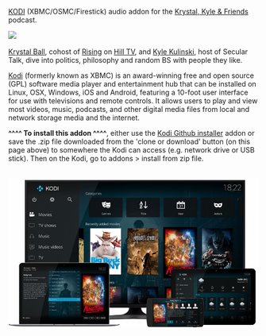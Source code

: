 <a href="kodi.tv">KODI<a> (XBMC/OSMC/Firestick) audio addon for the <a href="https://krystalkyleandfriends.substack.com/">Krystal, Kyle & Friends</a> podcast.<br>

<img src="https://storage.buzzsprout.com/variants/bd1z5y9vaom5a7flbw9govz4sjza/8d66eb17bb7d02ca4856ab443a78f2148cafbb129f58a3c81282007c6fe24ff2.jpg"><br>

<a href="https://twitter.com/krystalball">Krystal Ball</a>, cohost of <a href="https://thehill.com/hilltv/rising">Rising</a> on <a href="https://thehill.com/hilltv/">Hill TV</a>, and <a href="https://twitter.com/KyleKulinski">Kyle Kulinski</a>, host of Secular Talk, dive into politics, philosophy and random BS with people they like.<br>

<a href="www.kodi.tv">Kodi</a> (formerly known as XBMC) is an award-winning free and open source (GPL) software media player and entertainment hub that can be installed on Linux, OSX, Windows, iOS and Android, featuring a 10-foot user interface for use with televisions and remote controls. It allows users to play and view most videos, music, podcasts, and other digital media files from local and network storage media and the internet.<br>

<b>^^^^ To install this addon ^^^^</b>, either use the <a href="https://www.tvaddons.co/github-browser-kodi/">Kodi Github installer</a> addon or save the .zip file downloaded from the 'clone or download' button (on this page above) to somewhere the Kodi can access (e.g. network drive or USB stick). Then on the Kodi, go to addons > install from zip file.<br>

<br><a href="http://www.kodi.tv"><img src="https://github.com/leopheard/KrystalKyleAndFriends/blob/master/resources/media/about--devices.jpg?raw=true">
